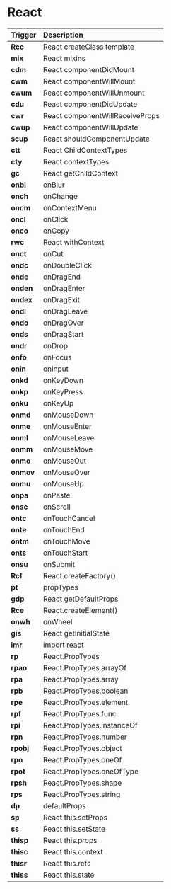 React
=================================
Trigger | Description
:------- | :-------
**Rcc** | React createClass template
**mix** | React mixins
**cdm** | React componentDidMount
**cwm** | React componentWillMount
**cwum** | React componentWillUnmount
**cdu** | React componentDidUpdate
**cwr** | React componentWillReceiveProps
**cwup** | React componentWillUpdate
**scup** | React shouldComponentUpdate
**ctt** | React ChildContextTypes
**cty** | React contextTypes
**gc** | React getChildContext
**onbl** | onBlur
**onch** | onChange
**oncm** | onContextMenu
**oncl** | onClick
**onco** | onCopy
**rwc** | React withContext
**onct** | onCut
**ondc** | onDoubleClick
**onde** | onDragEnd
**onden** | onDragEnter
**ondex** | onDragExit
**ondl** | onDragLeave
**ondo** | onDragOver
**onds** | onDragStart
**ondr** | onDrop
**onfo** | onFocus
**onin** | onInput
**onkd** | onKeyDown
**onkp** | onKeyPress
**onku** | onKeyUp
**onmd** | onMouseDown
**onme** | onMouseEnter
**onml** | onMouseLeave
**onmm** | onMouseMove
**onmo** | onMouseOut
**onmov** | onMouseOver
**onmu** | onMouseUp
**onpa** | onPaste
**onsc** | onScroll
**ontc** | onTouchCancel
**onte** | onTouchEnd
**ontm** | onTouchMove
**onts** | onTouchStart
**onsu** | onSubmit
**Rcf** | React.createFactory()
**pt** | propTypes
**gdp** | React getDefaultProps
**Rce** | React.createElement()
**onwh** | onWheel
**gis** | React getInitialState
**imr** | import react
**rp** | React.PropTypes
**rpao** | React.PropTypes.arrayOf
**rpa** | React.PropTypes.array
**rpb** | React.PropTypes.boolean
**rpe** | React.PropTypes.element
**rpf** | React.PropTypes.func
**rpi** | React.PropTypes.instanceOf
**rpn** | React.PropTypes.number
**rpobj** | React.PropTypes.object
**rpo** | React.PropTypes.oneOf
**rpot** | React.PropTypes.oneOfType
**rpsh** | React.PropTypes.shape
**rps** | React.PropTypes.string
**dp** | defaultProps
**sp** | React this.setProps
**ss** | React this.setState
**thisp** | React this.props
**thisc** | React this.context
**thisr** | React this.refs
**thiss** | React this.state
